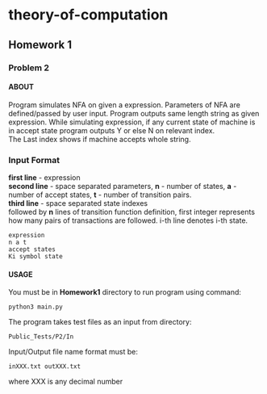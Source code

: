 # theory-of-computation
## Homework 1
### Problem 2
#### **ABOUT**
Program simulates NFA on given a expression. 
Parameters of NFA are defined/passed by user input.
Program outputs same length string as given expression. While simulating expression, if any current state of machine is in accept state program outputs Y or else N on relevant index. \
The Last index shows if machine accepts whole string.

### **Input Format**

**first line** - expression \
**second line** - space separated parameters, **n** - number of states, **a** - number of accept states, **t** - number of transition pairs. \
**third line** - space separated state indexes \
followed by **n** lines of transition function definition, first integer represents how many pairs of transactions are followed. i-th line denotes i-th state.
```
expression
n a t
accept states
Ki symbol state
```

#### **USAGE**

You must be in **Homework1** directory to run program using command:
```
python3 main.py
```
The program takes test files as an input from directory: 
```
Public_Tests/P2/In 
```
 Input/Output file name format must be:
```
inXXX.txt outXXX.txt
```
where XXX is any decimal number